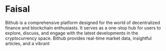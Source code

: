# Faisal
Bithub is a comprehensive platform designed for the world of decentralized finance and blockchain enthusiasts. It serves as a one-stop hub for users to explore, discuss, and engage with the latest developments in the cryptocurrency space. Bithub provides real-time market data, insightful articles, and a vibrant 
